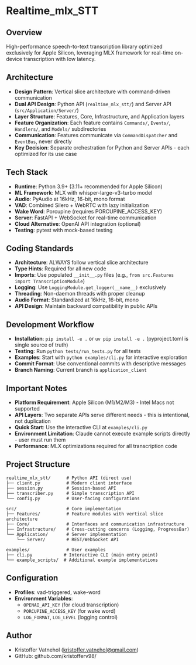 # Realtime_mlx_STT

## Overview
High-performance speech-to-text transcription library optimized exclusively for Apple Silicon, leveraging MLX framework for real-time on-device transcription with low latency.

## Architecture
- **Design Pattern**: Vertical slice architecture with command-driven communication
- **Dual API Design**: Python API (`realtime_mlx_stt/`) and Server API (`src/Application/Server/`)
- **Layer Structure**: Features, Core, Infrastructure, and Application layers
- **Feature Organization**: Each feature contains `Commands/`, `Events/`, `Handlers/`, and `Models/` subdirectories
- **Communication**: Features communicate via `CommandDispatcher` and `EventBus`, never directly
- **Key Decision**: Separate orchestration for Python and Server APIs - each optimized for its use case

## Tech Stack
- **Runtime**: Python 3.9+ (3.11+ recommended for Apple Silicon)
- **ML Framework**: MLX with whisper-large-v3-turbo model
- **Audio**: PyAudio at 16kHz, 16-bit, mono format
- **VAD**: Combined Silero + WebRTC with lazy initialization
- **Wake Word**: Porcupine (requires PORCUPINE_ACCESS_KEY)
- **Server**: FastAPI + WebSocket for real-time communication
- **Cloud Alternative**: OpenAI API integration (optional)
- **Testing**: pytest with mock-based testing

## Coding Standards
- **Architecture**: ALWAYS follow vertical slice architecture
- **Type Hints**: Required for all new code
- **Imports**: Use populated `__init__.py` files (e.g., `from src.Features import TranscriptionModule`)
- **Logging**: Use `LoggingModule.get_logger(__name__)` exclusively
- **Threading**: Non-daemon threads with proper cleanup
- **Audio Format**: Standardized at 16kHz, 16-bit, mono
- **API Design**: Maintain backward compatibility in public APIs

## Development Workflow
- **Installation**: `pip install -e .` or `uv pip install -e .` (pyproject.toml is single source of truth)
- **Testing**: Run `python tests/run_tests.py` for all tests
- **Examples**: Start with `python examples/cli.py` for interactive exploration
- **Commit Format**: Use conventional commits with descriptive messages
- **Branch Naming**: Current branch is `application_client`

## Important Notes
- **Platform Requirement**: Apple Silicon (M1/M2/M3) - Intel Macs not supported
- **API Layers**: Two separate APIs serve different needs - this is intentional, not duplication
- **Quick Start**: Use the interactive CLI at `examples/cli.py`
- **Environment Limitation**: Claude cannot execute example scripts directly - user must run them
- **Performance**: MLX optimizations required for all transcription code

## Project Structure
```
realtime_mlx_stt/      # Python API (direct use)
├── client.py          # Modern client interface
├── session.py         # Session-based API
├── transcriber.py     # Simple transcription API
└── config.py          # User-facing configurations

src/                   # Core implementation
├── Features/          # Feature modules with vertical slice architecture
├── Core/              # Interfaces and communication infrastructure
├── Infrastructure/    # Cross-cutting concerns (Logging, ProgressBar)
└── Application/       # Server implementation
    └── Server/        # REST/WebSocket API

examples/              # User examples
├── cli.py            # Interactive CLI (main entry point)
└── example_scripts/  # Additional example implementations
```

## Configuration
- **Profiles**: vad-triggered, wake-word
- **Environment Variables**: 
  - `OPENAI_API_KEY` (for cloud transcription)
  - `PORCUPINE_ACCESS_KEY` (for wake word)
  - `LOG_FORMAT`, `LOG_LEVEL` (logging control)

## Author
- Kristoffer Vatnehol (kristoffer.vatnehol@gmail.com)
- GitHub: github.com/kristofferv98/